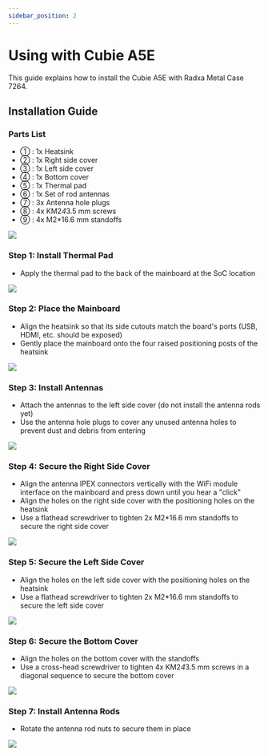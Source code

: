 ```yaml
---
sidebar_position: 2
---
```


# Using with Cubie A5E

This guide explains how to install the Cubie A5E with Radxa Metal Case 7264.

## Installation Guide

### Parts List

- ① : 1x Heatsink
- ② : 1x Right side cover
- ③ : 1x Left side cover
- ④ : 1x Bottom cover
- ⑤ : 1x Thermal pad
- ⑥ : 1x Set of rod antennas
- ⑦ : 3x Antenna hole plugs
- ⑧ : 4x KM2*4*3.5 mm screws
- ⑨ : 4x M2\*16.6 mm standoffs

<div style={{textAlign: 'center'}}>
    <img src="/en/img/accessories/metal-case-7264/metal-case-7264-0-1.webp" style={{width: '100%', maxWidth: '1200px'}} />
</div>

### Step 1: Install Thermal Pad

- Apply the thermal pad to the back of the mainboard at the SoC location
<div style={{textAlign: 'center'}}>
    <img src="/en/img/accessories/metal-case-7264/metal-case-7264-1.webp" style={{width: '100%', maxWidth: '1200px'}} />
</div>

### Step 2: Place the Mainboard

- Align the heatsink so that its side cutouts match the board's ports (USB, HDMI, etc. should be exposed)
- Gently place the mainboard onto the four raised positioning posts of the heatsink
<div style={{textAlign: 'center'}}>
    <img src="/en/img/accessories/metal-case-7264/metal-case-7264-2.webp" style={{width: '100%', maxWidth: '1200px'}} />
</div>

### Step 3: Install Antennas

- Attach the antennas to the left side cover (do not install the antenna rods yet)
- Use the antenna hole plugs to cover any unused antenna holes to prevent dust and debris from entering
<div style={{textAlign: 'center'}}>
    <img src="/en/img/accessories/metal-case-7264/metal-case-7264-3.webp" style={{width: '100%', maxWidth: '1200px'}} />
</div>

### Step 4: Secure the Right Side Cover

- Align the antenna IPEX connectors vertically with the WiFi module interface on the mainboard and press down until you hear a "click"
- Align the holes on the right side cover with the positioning holes on the heatsink
- Use a flathead screwdriver to tighten 2x M2\*16.6 mm standoffs to secure the right side cover
<div style={{textAlign: 'center'}}>
    <img src="/en/img/accessories/metal-case-7264/metal-case-7264-4.webp" style={{width: '100%', maxWidth: '1200px'}} />
</div>

### Step 5: Secure the Left Side Cover

- Align the holes on the left side cover with the positioning holes on the heatsink
- Use a flathead screwdriver to tighten 2x M2\*16.6 mm standoffs to secure the left side cover
<div style={{textAlign: 'center'}}>
    <img src="/en/img/accessories/metal-case-7264/metal-case-7264-5.webp" style={{width: '100%', maxWidth: '1200px'}} />
</div>

### Step 6: Secure the Bottom Cover

- Align the holes on the bottom cover with the standoffs
- Use a cross-head screwdriver to tighten 4x KM2*4*3.5 mm screws in a diagonal sequence to secure the bottom cover
<div style={{textAlign: 'center'}}>
    <img src="/en/img/accessories/metal-case-7264/metal-case-7264-6.webp" style={{width: '100%', maxWidth: '1200px'}} />
</div>

### Step 7: Install Antenna Rods

- Rotate the antenna rod nuts to secure them in place
<div style={{textAlign: 'center'}}>
    <img src="/en/img/accessories/metal-case-7264/metal-case-7264-7.webp" style={{width: '100%', maxWidth: '1200px'}} />
</div>
